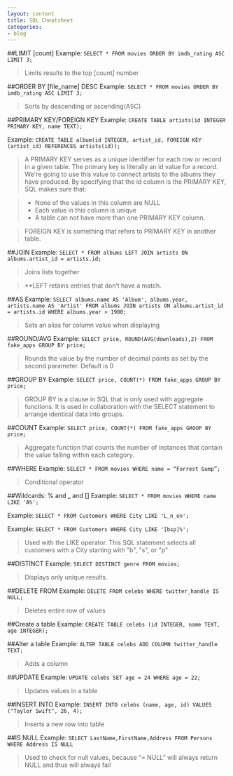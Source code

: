 ```yaml
---
layout: content
title: SQL Cheatsheet
categories:
- blog
---
```


##LIMIT [count]
Example: `SELECT * FROM movies ORDER BY imdb_rating ASC LIMIT 3;`

> Limits results to the top [count] number

##ORDER BY [file_name] DESC
Example: `SELECT * FROM movies ORDER BY imdb_rating ASC LIMIT 3;`

> Sorts by descending or ascending(ASC)

##PRIMARY KEY/FOREIGN KEY
Example: `CREATE TABLE artists(id INTEGER PRIMARY KEY, name TEXT);`

Example: `CREATE TABLE album(id INTEGER, artist_id, FOREIGN KEY (artist_id) REFERENCES artists(id));`

> A PRIMARY KEY serves as a unique identifier for each row or record in a given table. The primary key is literally an id value for a record. We're going to use this value to connect artists to the albums they have produced.
By specifying that the id column is the PRIMARY KEY, SQL makes sure that:

> - None of the values in this column are NULL
> - Each value in this column is unique
> - A table can not have more than one PRIMARY KEY column.

> FOREIGN KEY is something that refers to PRIMARY KEY in another table.

##JOIN
Example: `SELECT * FROM albums LEFT JOIN artists ON albums.artist_id = artists.id;`

> Joins lists together

>**LEFT retains entries that don’t have a match.

##AS
Example: `SELECT albums.name AS 'Album', albums.year, artists.name AS 'Artist' FROM albums JOIN artists ON albums.artist_id = artists.id WHERE albums.year > 1980;`

>Sets an alias for column value when displaying

##ROUND/AVG
Example: `SELECT price, ROUND(AVG(downloads),2) FROM fake_apps GROUP BY price;`

>Rounds the value by the number of decimal points as set by the second parameter. Default is 0

##GROUP BY
Example: `SELECT price, COUNT(*) FROM fake_apps GROUP BY price;`

> GROUP BY is a clause in SQL that is only used with aggregate functions. It is used in collaboration with the SELECT statement to arrange identical data into groups.

##COUNT
Example: `SELECT price, COUNT(*) FROM fake_apps GROUP BY price;`

> Aggregate function that counts the number of instances that contain the value falling within each category.

##WHERE
Example: `SELECT * FROM movies WHERE name = “Forrest Gump”;`

> Conditional operator

##Wildcards: % and _ and []
Example: `SELECT * FROM movies WHERE name LIKE 'A%';`

Example: `SELECT * FROM Customers WHERE City LIKE 'L_n_on';`

Example: `SELECT * FROM Customers WHERE City LIKE '[bsp]%';`

> Used with the LIKE operator. This SQL statement selects all customers with a City starting with "b", "s", or "p"

##DISTINCT
Example: `SELECT DISTINCT genre FROM movies;`

> Displays only unique results.

##DELETE FROM
Example: `DELETE FROM celebs WHERE twitter_handle IS NULL;`

> Deletes entire row of values

##Create a table
Example: `CREATE TABLE celebs (id INTEGER, name TEXT, age INTEGER);`

##Alter a table
Example: `ALTER TABLE celebs ADD COLUMN twitter_handle TEXT;`

> Adds a column

##UPDATE
Example: `UPDATE celebs SET age = 24 WHERE age = 22;`

> Updates values in a table

##INSERT INTO
Example: `INSERT INTO celebs (name, age, id) VALUES ("Taylor Swift", 26, 4);`

> Inserts a new row into table

##IS NULL
Example: `SELECT LastName,FirstName,Address FROM Persons WHERE Address IS NULL`

> Used to check for null values, because “= NULL” will always return NULL and thus will always fail